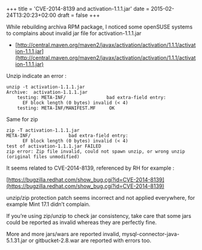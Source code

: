+++
title = 'CVE-2014-8139 and activation-1.1.1.jar'
date = 2015-02-24T13:20:23+02:00
draft = false
+++

While rebuilding archiva RPM package, I noticed some openSUSE systems to complains about invalid jar file for activation-1.1.1.jar

- [http://central.maven.org/maven2/javax/activation/activation/1.1.1/activation-1.1.1.jar](http://central.maven.org/maven2/javax/activation/activation/1.1.1/activation-1.1.1.jar)
    

Unzip indicate an error :

```
unzip -t activation-1.1.1.jar
Archive:  activation-1.1.1.jar
    testing: META-INF/               bad extra-field entry:
      EF block length (0 bytes) invalid (< 4)
    testing: META-INF/MANIFEST.MF     OK
```

Same for zip

```
zip -T activation-1.1.1.jar
META-INF/              bad extra-field entry:
      EF block length (0 bytes) invalid (< 4)
test of activation-1.1.1.jar FAILED
zip error: Zip file invalid, could not spawn unzip, or wrong unzip (original files unmodified)
```

It seems related to CVE-2014-8139, referenced by RH for example :

[https://bugzilla.redhat.com/show_bug.cgi?id=CVE-2014-8139](https://bugzilla.redhat.com/show_bug.cgi?id=CVE-2014-8139)

unzip/zip protection patch seems incorrect and not applied everywhere, for example Mint 17.1 didn’t complain.

If you’re using zip/unzip to check jar consistency, take care that some jars could be reported as invalid whereas they are perfectly fine.

More and more jars/wars are reported invalid, mysql-connector-java-5.1.31.jar or gitbucket-2.8.war are reported with errors too.